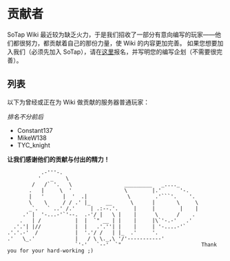 # 贡献者

SoTap Wiki 最近较为缺乏火力，于是我们招收了一部分有意向编写的玩家——他们都很努力，都贡献着自己的那份力量，使 Wiki 的内容更加完善。
如果您想要加入我们（必须先加入 SoTap），请在[这里](https://g.sotap.org/d/82)报名，并写明您的编写企划（不需要很完善）。

## 列表

以下为曾经或正在为 Wiki 做贡献的服务器普通玩家：

*排名不分前后*

- Constant137
- MikeW138
- TYC_knight

**让我们感谢他们的贡献与付出的精力！**

```
           .-'''-.                                            
          '   _    \                                          
        /   /` '.   \                 _________   _...._      
       .   |     \  '                 \        |.'      '-.   
       |   '      |  '  .|             \        .'```'.    '. 
       \    \     / / .' |_     __      \      |       \     \
       _`.   ` ..' /.'     | .:--.'.     |     |        |    |
     .' |  '-...-'`'--.  .-'/ |   \ |    |      \      /    . 
    .   | /           |  |  `" __ | |    |     |\`'-.-'   .'  
  .'.'| |//           |  |   .'.''| |    |     | '-....-'`    
.'.'.-'  /            |  '.'/ /   | |_  .'     '.             
.'   \_.'             |   / \ \._,\ '/'-----------'           
                      `'-'   `--'  `"                          Thank you for your hard-working ;)
```
